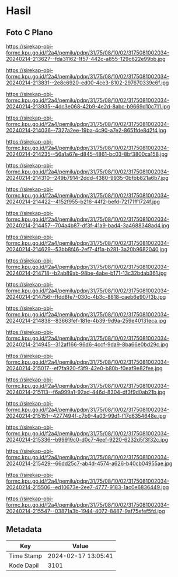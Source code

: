 # Hasil

## Foto C Plano

https://sirekap-obj-formc.kpu.go.id/f2a4/pemilu/pdpr/31/75/08/10/02/3175081002034-20240214-213627--fda31162-1f57-442c-a855-129c622e99bb.jpg

https://sirekap-obj-formc.kpu.go.id/f2a4/pemilu/pdpr/31/75/08/10/02/3175081002034-20240214-213831--2e8c6920-ed00-4ce3-8102-297670339c6f.jpg

https://sirekap-obj-formc.kpu.go.id/f2a4/pemilu/pdpr/31/75/08/10/02/3175081002034-20240214-213935--4dc3e068-42b9-4e2d-8abc-b9669d10c711.jpg

https://sirekap-obj-formc.kpu.go.id/f2a4/pemilu/pdpr/31/75/08/10/02/3175081002034-20240214-214036--7327a2ee-19ba-4c90-a7e2-8651fde8d2f4.jpg

https://sirekap-obj-formc.kpu.go.id/f2a4/pemilu/pdpr/31/75/08/10/02/3175081002034-20240214-214235--56a1a67e-d845-4861-bc03-8bf3800ca158.jpg

https://sirekap-obj-formc.kpu.go.id/f2a4/pemilu/pdpr/31/75/08/10/02/3175081002034-20240214-214310--249b7914-2ddd-4380-9935-0bfbb821a6b7.jpg

https://sirekap-obj-formc.kpu.go.id/f2a4/pemilu/pdpr/31/75/08/10/02/3175081002034-20240214-214422--4152f955-b216-44f2-befd-72171ff1724f.jpg

https://sirekap-obj-formc.kpu.go.id/f2a4/pemilu/pdpr/31/75/08/10/02/3175081002034-20240214-214457--704a4b87-df3f-41a9-bad4-3a4688348ad4.jpg

https://sirekap-obj-formc.kpu.go.id/f2a4/pemilu/pdpr/31/75/08/10/02/3175081002034-20240214-214629--53bb8f46-2ef7-4f1a-b281-3a20b9682040.jpg

https://sirekap-obj-formc.kpu.go.id/f2a4/pemilu/pdpr/31/75/08/10/02/3175081002034-20240214-214718--b2ab89ab-98be-4abe-b171-13c32bdab361.jpg

https://sirekap-obj-formc.kpu.go.id/f2a4/pemilu/pdpr/31/75/08/10/02/3175081002034-20240214-214756--ffdd8fe7-030c-4b3c-8818-caeb6e907f3b.jpg

https://sirekap-obj-formc.kpu.go.id/f2a4/pemilu/pdpr/31/75/08/10/02/3175081002034-20240214-214838--83663fef-181e-4b39-9d9a-259e40131eca.jpg

https://sirekap-obj-formc.kpu.go.id/f2a4/pemilu/pdpr/31/75/08/10/02/3175081002034-20240214-214945--312af166-96d6-4ccf-9da9-8ba66e0bd29c.jpg

https://sirekap-obj-formc.kpu.go.id/f2a4/pemilu/pdpr/31/75/08/10/02/3175081002034-20240214-215017--ef7fa920-f3f9-42e0-b80b-f0eaf9e82fee.jpg

https://sirekap-obj-formc.kpu.go.id/f2a4/pemilu/pdpr/31/75/08/10/02/3175081002034-20240214-215113--f6a999a1-92ad-446d-8304-df3f9d0ab21b.jpg

https://sirekap-obj-formc.kpu.go.id/f2a4/pemilu/pdpr/31/75/08/10/02/3175081002034-20240214-215151--4277494f-c7b9-4a03-99d1-f17d6354648e.jpg

https://sirekap-obj-formc.kpu.go.id/f2a4/pemilu/pdpr/31/75/08/10/02/3175081002034-20240214-215336--b99919c0-d0c7-4eef-9220-6232d5f3f32c.jpg

https://sirekap-obj-formc.kpu.go.id/f2a4/pemilu/pdpr/31/75/08/10/02/3175081002034-20240214-215429--66dd25c7-ab4d-4574-a626-b40cb04955ae.jpg

https://sirekap-obj-formc.kpu.go.id/f2a4/pemilu/pdpr/31/75/08/10/02/3175081002034-20240214-215506--ed10673e-2ee7-4777-9183-1ac0e6836449.jpg

https://sirekap-obj-formc.kpu.go.id/f2a4/pemilu/pdpr/31/75/08/10/02/3175081002034-20240214-215547--03871a3b-1944-4072-8487-9af75efef5fd.jpg


## Metadata

| Key        | Value               |
| ---------- | ------------------- |
| Time Stamp | 2024-02-17 13:05:41 |
| Kode Dapil | 3101                |



